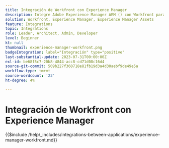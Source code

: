```yaml
---
title: Integración de Workfront con Experience Manager
description: Integre Adobe Experience Manager AEM () con Workfront para optimizar sus operaciones de marketing.
solution: Workfront, Experience Manager, Experience Manager Assets
feature: Integrations
topic: Integrations
role: Leader, Architect, Admin, Developer
level: Beginner
kt: null
thumbnail: experience-manager-workfront.png
badgeIntegration: label="Integración" type="positive"
last-substantial-update: 2023-07-31T00:00:00Z
exl-id: be68f5c7-20b8-4844-acc8-cd71d08c16d4
source-git-commit: 509b227f360718e81fb19d3a4d30aebf9de49e5a
workflow-type: tm+mt
source-wordcount: '23'
ht-degree: 4%

---
```


# Integración de Workfront con Experience Manager

{{$include /help/_includes/integrations-between-applications/experience-manager-workfront.md}}
